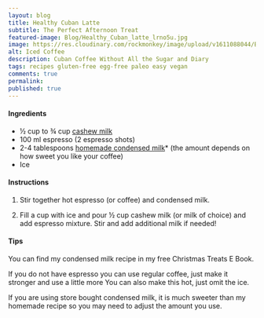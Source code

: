 ```yaml
---
layout: blog
title: Healthy Cuban Latte
subtitle: The Perfect Afternoon Treat
featured-image: Blog/Healthy_Cuban_latte_lrno5u.jpg
image: https://res.cloudinary.com/rockmonkey/image/upload/v1611088044/Blog/Healthy_Cuban_latte_lrno5u.jpg
alt: Iced Coffee
description: Cuban Coffee Without All the Sugar and Diary
tags: recipes gluten-free egg-free paleo easy vegan
comments: true
permalink:
published: true
---
```

#### Ingredients
* ½ cup to ¾ cup [cashew milk](https://www.google.com/url?q=https://www.amazon.com/gp/product/B07RCYSVFW/ref%3Das_li_qf_asin_il_tl?ie%3DUTF8%26tag%3Dh3withlaura-20%26creative%3D9325%26linkCode%3Das2%26creativeASIN%3DB07RCYSVFW%26linkId%3D484b3c10e1229415fffcccf358743c3c&sa=D&ust=1611091193420000&usg=AOvVaw07n7UxMCVMX2WozaoeeXVf)
* 100 ml espresso (2 espresso shots)
* 2-4 tablespoons [homemade condensed milk](https://www.google.com/url?q=https://h3withlaura.com/christmas/&sa=D&ust=1611091193419000&usg=AOvVaw2sc4h6_4uac6LDwmcGROfh)* (the amount depends on how sweet you like your coffee)
* Ice


#### Instructions
1. Stir together hot espresso (or coffee) and condensed milk.

2. Fill a cup with ice and pour ½ cup cashew milk (or milk of choice) and add espresso mixture. Stir and add additional  milk if needed!


#### Tips
You can find my condensed milk recipe in my free Christmas Treats E Book.

If you do not have espresso you can use regular coffee, just make it stronger and use a little more
You can also make this hot, just omit the ice.

If you are using store bought condensed milk, it is much sweeter than my homemade recipe so you may need to adjust the amount you use.
